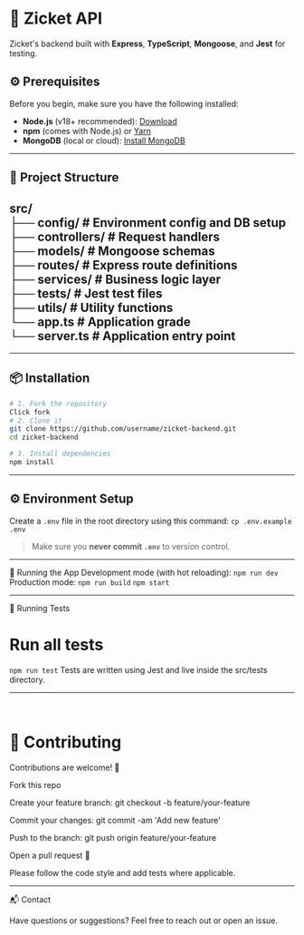 # 🚀 Zicket API

Zicket's backend built with **Express**, **TypeScript**, **Mongoose**, and **Jest** for testing.

## ⚙️ Prerequisites

Before you begin, make sure you have the following installed:

- **Node.js** (v18+ recommended): [Download](https://nodejs.org/)
- **npm** (comes with Node.js) or [Yarn](https://yarnpkg.com/)
- **MongoDB** (local or cloud): [Install MongoDB](https://www.mongodb.com/try/download/community)

---


## 📁 Project Structure
src/ <br>
  ├── config/ # Environment config and DB setup <br>
  ├── controllers/ # Request handlers <br>
  ├── models/ # Mongoose schemas <br>
  ├── routes/ # Express route definitions <br>
  ├── services/ # Business logic layer <br>
  ├── tests/ # Jest test files <br>
  ├── utils/ # Utility functions <br>
  └── app.ts # Application grade <br>
  └── server.ts # Application entry point <br>
---



---

## 📦 Installation

```bash
# 1. Fork the repository
Click fork
# 2. Clone it
git clone https://github.com/username/zicket-backend.git
cd zicket-backend

# 3. Install dependencies
npm install
```
---


## ⚙️ Environment Setup

Create a `.env` file in the root directory using this command: `cp .env.example .env`

> Make sure you **never commit `.env`** to version control.

---


🚀 Running the App
Development mode (with hot reloading):
`npm run dev`
Production mode:
`npm run build`
`npm start`

---


🧪 Running Tests

# Run all tests
`npm run test`
Tests are written using Jest and live inside the src/tests directory.

---

<br>

# 🤝 Contributing

Contributions are welcome! 🎉

Fork this repo

Create your feature branch: git checkout -b feature/your-feature

Commit your changes: git commit -am 'Add new feature'

Push to the branch: git push origin feature/your-feature

Open a pull request 🚀

Please follow the code style and add tests where applicable.

---


📬 Contact

Have questions or suggestions? Feel free to reach out or open an issue.
